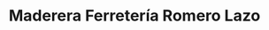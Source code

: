 ---
title: "Maderera Ferretería Romero Lazo"
url: /ventanilla/maderera-ferreteria-romero-lazo/
shop: Baustoffe
---